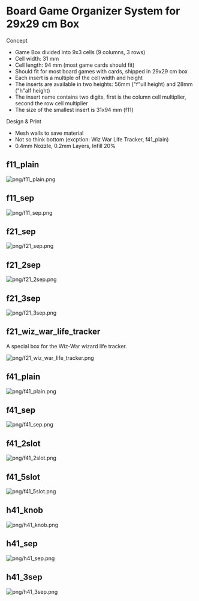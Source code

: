 
# Board Game Organizer System for 29x29 cm Box

Concept

 * Game Box divided into 9x3 cells (9 columns, 3 rows)
 * Cell width: 31 mm
 * Cell length: 94 mm (most game cards should fit)
 * Should fit for most board games with cards, shipped in 29x29 cm box
 * Each insert is a multiple of the cell width and height
 * The inserts are available in two heights: 56mm ("f"ull height) and 28mm ("h"alf height) 
 * The insert name contains two digits, first is the column cell multiplier, second the row cell multiplier
 * The size of the smallest insert is 31x94 mm (f11)
 
Design & Print

 * Mesh walls to save material
 * Not so think bottom (excption: Wiz War Life Tracker, f41_plain)
 * 0.4mm Nozzle, 0.2mm Layers, Infill 20%

## f11_plain

![png/f11_plain.png](png/f11_plain.png)

## f11_sep

![png/f11_sep.png](png/f11_sep.png)

## f21_sep

![png/f21_sep.png](png/f21_sep.png)

## f21_2sep

![png/f21_2sep.png](png/f21_2sep.png)

## f21_3sep

![png/f21_3sep.png](png/f21_3sep.png)

## f21_wiz_war_life_tracker

A special box for the Wiz-War wizard life tracker.

![png/f21_wiz_war_life_tracker.png](png/f21_wiz_war_life_tracker.png)


## f41_plain

![png/f41_plain.png](png/f41_plain.png)

## f41_sep

![png/f41_sep.png](png/f41_sep.png)

## f41_2slot

![png/f41_2slot.png](png/f41_2slot.png)

## f41_5slot

![png/f41_5slot.png](png/f41_5slot.png)

## h41_knob

![png/h41_knob.png](png/h41_knob.png)

## h41_sep

![png/h41_sep.png](png/h41_sep.png)

## h41_3sep

![png/h41_3sep.png](png/h41_3sep.png)
